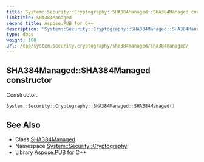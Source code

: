 ```yaml
---
title: System::Security::Cryptography::SHA384Managed::SHA384Managed constructor
linktitle: SHA384Managed
second_title: Aspose.PUB for C++
description: 'System::Security::Cryptography::SHA384Managed::SHA384Managed constructor. Constructor in C++.'
type: docs
weight: 100
url: /cpp/system.security.cryptography/sha384managed/sha384managed/
---
```

## SHA384Managed::SHA384Managed constructor


Constructor.

```cpp
System::Security::Cryptography::SHA384Managed::SHA384Managed()
```

## See Also

* Class [SHA384Managed](../)
* Namespace [System::Security::Cryptography](../../)
* Library [Aspose.PUB for C++](../../../)
